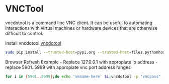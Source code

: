 # VNCTool

vncdotool is a command line VNC client. It can be useful to automating interactions with virtual machines or hardware devices that are otherwise difficult to control.

Install vncdotool [vncdotool](https://github.com/sibson/vncdotool)

```bash
sudo pip install --trusted-host=pypi.org --trusted-host=files.pythonhosted.org vncdotool
```

Browser Refresh Example - Replace 127.0.0.1 with appropiate ip address - replace 5901..5999 with appropiate vnc port address ranges

```bash
for i in {5901..5999};do echo 'vmname-here' $i;vncdotool -p "vncpass" -s 127.0.0.1::$i key f5;sleep 10;done &
```